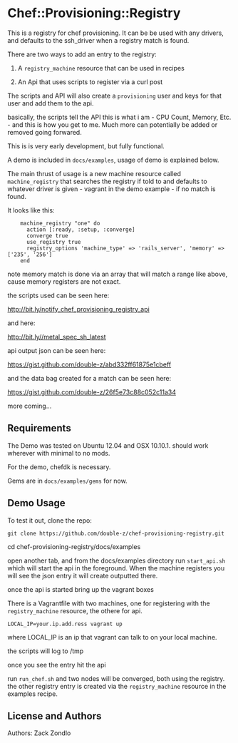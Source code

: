 # Chef::Provisioning::Registry

This is a registry for  chef provisioning. It can be be used with any drivers, and defaults to the ssh_driver when a registry match is found.

There are two ways to add an entry to the registry:

1. A `registry_machine` resource that can be used in recipes

2. An Api that uses scripts to register via a curl post

The scripts and API will also create a `provisioning` user and keys for that user and add them to the api.

basically, the scripts tell the API this is what i am - CPU Count, Memory, Etc. - and this is how you get to me. Much more can potentially be added or removed going forwared.

This is is very early development, but fully functional. 

A demo is included in `docs/examples`, usage of demo is explained below.

The main thrust of usage is a new machine resource called `machine_registry` that searches the registry if told to and defaults to whatever driver is given - vagrant in the demo example - if no match is found. 

It looks like this:

		machine_registry "one" do
		  action [:ready, :setup, :converge]
		  converge true
		  use_registry true
		  registry_options 'machine_type' => 'rails_server', 'memory' => ['235', '256']
		end

note memory match is done via an array that will match a range like above, cause memory registers are not exact.

the scripts used can be seen here:

http://bit.ly/notify_chef_provisioning_registry_api

and here:

http://bit.ly//metal_spec_sh_latest

api output json can be seen here:

https://gist.github.com/double-z/abd332ff61875e1cbeff

and the data bag created for a match can be seen here:

https://gist.github.com/double-z/26f5e73c88c052c11a34


more coming...

Requirements
------------

The Demo was tested on Ubuntu 12.04 and OSX 10.10.1. should work wherever with minimal to no mods.

For the demo, chefdk is necessary.

Gems are in `docs/examples/gems` for now.

Demo Usage
-----

To test it out, clone the repo:

`git clone https://github.com/double-z/chef-provisioning-registry.git`

cd chef-provisioning-registry/docs/examples

open another tab, and from the docs/examples directory run `start_api.sh` which will start the api in the foreground. When the machine registers you will see the json entry it will create outputted there.

once the api is started bring up the vagrant boxes

There is a Vagrantfile with two machines, one for registering with the `registry_machine` resource, the othere for api.

`LOCAL_IP=your.ip.add.ress vagrant up`

where LOCAL_IP is an ip that vagrant can talk to on your local machine.

the scripts will log to /tmp

once you see the entry hit  the api

run `run_chef.sh` and two nodes will be converged, both using the registry. the other registry entry is created via the `registry_machine` resource in the examples recipe.

License and Authors
-------------------
Authors: Zack Zondlo
